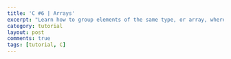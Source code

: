 ```yaml
---
title: 'C #6 | Arrays'
excerpt: "Learn how to group elements of the same type, or array, where the elements are stored sequentially in memory."
category: tutorial
layout: post
comments: true
tags: [tutorial, C]
---
```

